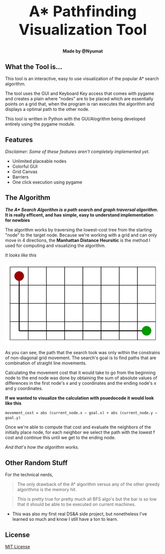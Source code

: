 <h1 align="center" style="font-size: 3rem;">A* Pathfinding Visualization Tool</h1>

<b><p align="center">Made by @Nyumat</p></b>

## What the Tool is...
 
 This tool is an interactive, easy to use visualization of the popular A* search algorithm. 
 
 The tool uses the GUI and Keyboard Key access that comes with pygame and creates a plain where "nodes" are to be placed which are essentially points on a grid that, when the program is ran executes the algorithm and displays a optimal  path to the other node. 
 
 This tool is written in Python with the GUI/Alogrithm being developed entirely using the pygame module. 
 
 ## Features 
 
 *Disclaimer: Some of these features aren't completely implemented yet.* 
 
 - Unlimited placeable nodes
 - Colorful GUI
 - Grid Canvas
 - Barriers
 - One click execution using pygame
 
 ## The Algorithm

__*The A\* Search Algorithm is a path search and graph traversal algorithm.* It is really efficent, and has simple, easy to understand implementation for newbies__

The algorithm works by traversing the lowest-cost tree from the starting "node" to the target node. Because we're working with a grid and can only move in 4 directions, the **Manhattan Distance Heursitic** is the method I used for computing and visualizing the algorithm. 

*It looks like this*

![MDH](astar/img/mdh.png)

As you can see, the path that the search took was only within the constrains of non-diagonal grid movement. The search's goal is to find paths that are combination of straight line movements. 

Calculating the movement cost that it would take to go from the beginning node to the end node was done by obtaining the sum of absolute values of differences in the first node's x and y coordinates and the ending node's x and y coordinates.

**If we wanted to visualize the calculation with psuedocode it would look like this**

```
movement_cost = abs (current_node.x – goal.x) + abs (current_node.y – goal.y) 
```
Once we're able to compute that cost and evaluate the neighbors of the initially place node, for each neighbor we select the path with the lowest f cost and continue this until we get to the ending node.

*And that's how the algorithm works.*

## Other Random Stuff

For the technical nerds,
>The only drawback of the A* algorithm versus any of the other greedy algorithms is the memory hit. 

>This is pretty true for pretty much all BFS algo's but the bar is so low that it should be able to be executed on current machines.

- This was also my first real DS&A side project, but nonetheless I've learned so much and know I still have a ton to learn.

## License

[MIT License](LICENSE.txt)
